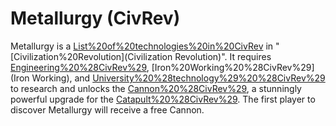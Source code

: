 # Metallurgy (CivRev)

Metallurgy is a [List%20of%20technologies%20in%20CivRev](technology) in "[Civilization%20Revolution](Civilization Revolution)". It requires [Engineering%20%28CivRev%29](Engineering), [Iron%20Working%20%28CivRev%29](Iron Working), and [University%20%28technology%29%20%28CivRev%29](University) to research and unlocks the [Cannon%20%28CivRev%29](Cannon), a stunningly powerful upgrade for the [Catapult%20%28CivRev%29](Catapult).
The first player to discover Metallurgy will receive a free Cannon.